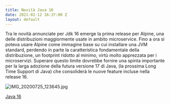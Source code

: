 ```yaml
---
title: Novità Java 16
date: 2021-02-12 16:37:00 Z
layout: default
---
```


Tra le novità annunciate per Jdk 16 emerge la prima release per Alpine, una delle distribuzioni maggiormente usate in ambito microservice. Fino a ora si poteva usare Alpine come immagine base su cui installare una JVM standard, perdendo in parte la caratteristica fondamentale della distribuzione, un footprint ridotto al minimo, virtù molto apprezzata per i microservizi. Superare questo limite dovrebbe fornire una spinta importante per la larga adozione della futura versione 17 di Java, (la prossima Long Time Support di Java) che consoliderà le nuove feature incluse nella release 16.

![IMG_20200725_123645.jpg](/uploads/IMG_20200725_123645.jpg)

[Java 16](https://www.loicmathieu.fr/wordpress/en/informatique/java-16-quoi-de-neuf/?fbclid=IwAR3r2QW984zS1oNa8hIg1ZWMjge35iJCtP9gV7rmqf6Yx9n8yBCMsima-ak)